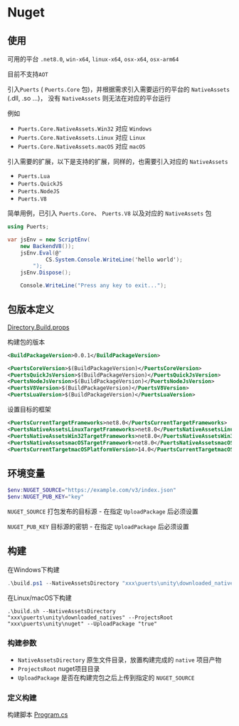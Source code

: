 # Nuget

## 使用

可用的平台 `.net8.0`, `win-x64`, `linux-x64`, `osx-x64`, `osx-arm64`

目前不支持`AOT`

引入`Puerts` ( `Puerts.Core` 包)，并根据需求引入需要运行的平台的 `NativeAssets` (.dll, .so ...)，
没有 `NativeAssets` 则无法在对应的平台运行

例如

* `Puerts.Core.NativeAssets.Win32` 对应 `Windows`
* `Puerts.Core.NativeAssets.Linux` 对应 `Linux`
* `Puerts.Core.NativeAssets.macOS` 对应 `macOS`

引入需要的扩展，以下是支持的扩展，同样的，也需要引入对应的 `NativeAssets`

* `Puerts.Lua`
* `Puerts.QuickJS`
* `Puerts.NodeJS`
* `Puerts.V8`

简单用例，已引入 `Puerts.Core`、 `Puerts.V8` 以及对应的 `NativeAssets` 包

```csharp
using Puerts;

var jsEnv = new ScriptEnv(
    new BackendV8());
    jsEnv.Eval(@"
            CS.System.Console.WriteLine('hello world');
        ");
    jsEnv.Dispose();

    Console.WriteLine("Press any key to exit...");
```

## 包版本定义

[Directory.Build.props](Directory.Build.props)

构建包的版本

```xml
<BuildPackageVersion>0.0.1</BuildPackageVersion>

<PuertsCoreVersion>$(BuildPackageVersion)</PuertsCoreVersion>
<PuertsQuickJsVersion>$(BuildPackageVersion)</PuertsQuickJsVersion>
<PuertsNodeJsVersion>$(BuildPackageVersion)</PuertsNodeJsVersion>
<PuertsV8Version>$(BuildPackageVersion)</PuertsV8Version>
<PuertsLuaVersion>$(BuildPackageVersion)</PuertsLuaVersion>
```

设置目标的框架

```xml
<PuertsCurrentTargetFrameworks>net8.0</PuertsCurrentTargetFrameworks>
<PuertsNativeAssetsLinuxTargetFrameworks>net8.0</PuertsNativeAssetsLinuxTargetFrameworks>
<PuertsNativeAssetsWin32TargetFrameworks>net8.0</PuertsNativeAssetsWin32TargetFrameworks>
<PuertsNativeAssetsmacOSTargetFramework>net8.0</PuertsNativeAssetsmacOSTargetFramework>
<PuertsCurrentTargetmacOSPlatformVersion>14.0</PuertsCurrentTargetmacOSPlatformVersion>
```

## 环境变量

```powershell
$env:NUGET_SOURCE="https://example.com/v3/index.json"
$env:NUGET_PUB_KEY="key"
```

`NUGET_SOURCE` 打包发布的目标源 - 在指定 `UploadPackage` 后必须设置

`NUGET_PUB_KEY` 目标源的密钥 - 在指定 `UploadPackage` 后必须设置

## 构建

在Windows下构建

```powershell
.\build.ps1 --NativeAssetsDirectory "xxx\puerts\unity\downloaded_natives" --ProjectsRoot "xxx\puerts\unity\nuget" --UploadPackage $true
```

在Linux/macOS下构建

```shell
.\build.sh --NativeAssetsDirectory "xxx\puerts\unity\downloaded_natives" --ProjectsRoot "xxx\puerts\unity\nuget" --UploadPackage "true"
```

### 构建参数

* `NativeAssetsDirectory` 原生文件目录，放置构建完成的 `native` 项目产物
* `ProjectsRoot` nuget项目目录
* `UploadPackage` 是否在构建完包之后上传到指定的 `NUGET_SOURCE`

### 定义构建

构建脚本 [Program.cs](build/Program.cs)
